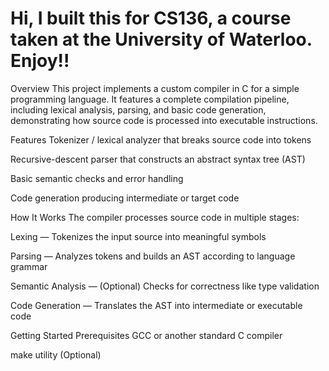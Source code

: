 # Hi, I built this for CS136, a course taken at the University of Waterloo. Enjoy!!

Overview
This project implements a custom compiler in C for a simple programming language. It features a complete compilation pipeline, including lexical analysis, parsing, and basic code generation, demonstrating how source code is processed into executable instructions.

Features
Tokenizer / lexical analyzer that breaks source code into tokens

Recursive-descent parser that constructs an abstract syntax tree (AST)

Basic semantic checks and error handling

Code generation producing intermediate or target code

How It Works
The compiler processes source code in multiple stages:

Lexing — Tokenizes the input source into meaningful symbols

Parsing — Analyzes tokens and builds an AST according to language grammar

Semantic Analysis — (Optional) Checks for correctness like type validation

Code Generation — Translates the AST into intermediate or executable code

Getting Started
Prerequisites
GCC or another standard C compiler

make utility (Optional)

